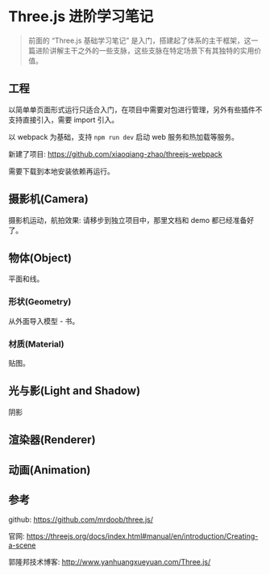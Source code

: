 # Three.js 进阶学习笔记

> 前面的 “Three.js 基础学习笔记” 是入门，搭建起了体系的主干框架，这一篇进阶讲解主干之外的一些支脉，这些支脉在特定场景下有其独特的实用价值。

## 工程

以简单单页面形式运行只适合入门，在项目中需要对包进行管理，另外有些插件不支持直接引入，需要 import 引入。

以 webpack 为基础，支持 `npm run dev` 启动 web 服务和热加载等服务。

新建了项目: https://github.com/xiaoqiang-zhao/threejs-webpack

需要下载到本地安装依赖再运行。

## 摄影机(Camera)

摄影机运动，航拍效果: 请移步到独立项目中，那里文档和 demo 都已经准备好了。

## 物体(Object)

平面和线。

### 形状(Geometry)

从外面导入模型 - 书。

### 材质(Material)

贴图。

## 光与影(Light and Shadow)

阴影

## 渲染器(Renderer)

## 动画(Animation)

## 参考

github: https://github.com/mrdoob/three.js/

官网: https://threejs.org/docs/index.html#manual/en/introduction/Creating-a-scene

郭隆邦技术博客: http://www.yanhuangxueyuan.com/Three.js/
